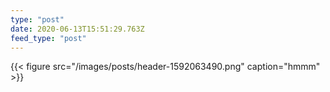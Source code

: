 ```yaml
---
type: "post"
date: 2020-06-13T15:51:29.763Z
feed_type: "post"
---
```

{{< figure src="/images/posts/header-1592063490.png" caption="hmmm" >}}